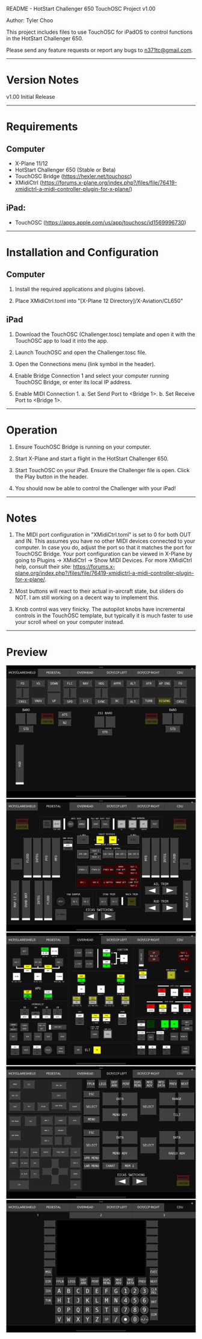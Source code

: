 README - HotStart Challenger 650 TouchOSC Project v1.00

Author: Tyler Choo

This project includes files to use TouchOSC for iPadOS to control functions in the HotStart Challenger 650.

Please send any feature requests or report any bugs to n371tc@gmail.com.

--------------------------------------------------------------
# Version Notes

v1.00
	Initial Release

--------------------------------------------------------------
# Requirements

## Computer
- X-Plane 11/12
- HotStart Challenger 650 (Stable or Beta)
- TouchOSC Bridge (https://hexler.net/touchosc)
- XMidiCtrl (https://forums.x-plane.org/index.php?/files/file/76419-xmidictrl-a-midi-controller-plugin-for-x-plane/)

## iPad:
- TouchOSC (https://apps.apple.com/us/app/touchosc/id1569996730)

--------------------------------------------------------------
# Installation and Configuration

## Computer
	
1. Install the required applications and plugins (above).

2. Place XMidiCtrl.toml into "[X-Plane 12 Directory]/X-Aviation/CL650"

## iPad

1. Download the TouchOSC (Challenger.tosc) template and open it with the TouchOSC app to load it into the app. 

2. Launch TouchOSC and open the Challenger.tosc file.

3. Open the Connections menu (link symbol in the header).

4. Enable Bridge Connection 1 and select your computer running TouchOSC Bridge, or enter its local IP address.

5. Enable MIDI Connection 1.
	a. Set Send Port to <Bridge 1>.
	b. Set Receive Port to <Bridge 1>.

--------------------------------------------------------------
# Operation

1. Ensure TouchOSC Bridge is running on your computer.

2. Start X-Plane and start a flight in the HotStart Challenger 650.

3. Start TouchOSC on your iPad. Ensure the Challenger file is open. Click the Play button in the header.

4. You should now be able to control the Challenger with your iPad!

--------------------------------------------------------------
# Notes

1. The MIDI port configuration in "XMidiCtrl.toml" is set to 0 for both OUT and IN. This assumes you have no other MIDI devices connected to your computer. In case you do, adjust the port so that it matches the port for TouchOSC Bridge. Your port configuration can be viewed in X-Plane by going to Plugins -> XMidiCtrl -> Show MIDI Devices. For more XMidiCtrl help, consult their site: https://forums.x-plane.org/index.php?/files/file/76419-xmidictrl-a-midi-controller-plugin-for-x-plane/.

2. Most buttons will react to their actual in-aircraft state, but sliders do NOT. I am still working on a decent way to implement this.

3. Knob control was very finicky. The autopilot knobs have incremental controls in the TouchOSC template, but typically it is much faster to use your scroll wheel on your computer instead. 

--------------------------------------------------------------
# Preview
![MCP/Glarshield Page](/images/MCP_Glareshield.png?raw=true "MCP/Glareshield Page")
![Pedestal Page](/images/Pedestal.png?raw=true "Pedestal Page")
![Overhead Page](/images/Overhead.png?raw=true "Overhead Page")
![DCP/CCP Page](/images/DCP_CCP.png?raw=true "DCP/CCP Page")
![CDU Page](/images/CDU.png?raw=true "CDU Page")
